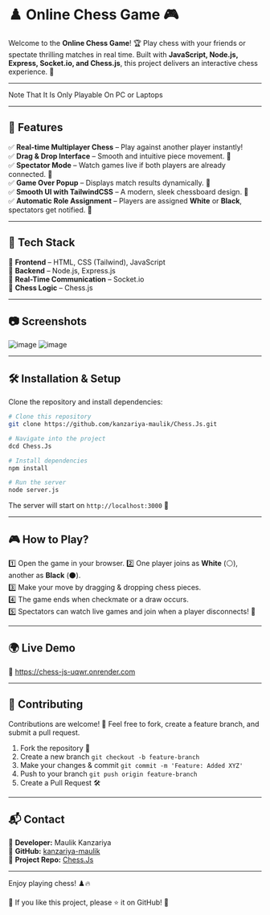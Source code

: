 # ♟️ Online Chess Game 🎮

Welcome to the **Online Chess Game**! 🏆 Play chess with your friends or spectate thrilling matches in real time. Built with **JavaScript, Node.js, Express, Socket.io, and Chess.js**, this project delivers an interactive chess experience. 🚀

---

Note That It Is Only Playable On PC or Laptops

---
## 🌟 Features

✅ **Real-time Multiplayer Chess** – Play against another player instantly!  
✅ **Drag & Drop Interface** – Smooth and intuitive piece movement. 🎯  
✅ **Spectator Mode** – Watch games live if both players are already connected. 👀  
✅ **Game Over Popup** – Displays match results dynamically. 🏁  
✅ **Smooth UI with TailwindCSS** – A modern, sleek chessboard design. 🎨  
✅ **Automatic Role Assignment** – Players are assigned **White** or **Black**, spectators get notified. 👥  

---

## 🚀 Tech Stack

🔹 **Frontend** – HTML, CSS (Tailwind), JavaScript  
🔹 **Backend** – Node.js, Express.js  
🔹 **Real-Time Communication** – Socket.io  
🔹 **Chess Logic** – Chess.js  

---

## 📷 Screenshots

![image](https://github.com/user-attachments/assets/f881faeb-16ed-407c-9998-ee03c23e6ef0)
![image](https://github.com/user-attachments/assets/083512c3-f615-43cd-a1f1-9e91a256ecae)


---

## 🛠️ Installation & Setup

Clone the repository and install dependencies:

```sh
# Clone this repository
git clone https://github.com/kanzariya-maulik/Chess.Js.git

# Navigate into the project
dcd Chess.Js

# Install dependencies
npm install

# Run the server
node server.js
```

The server will start on `http://localhost:3000` 🚀

---

## 🎮 How to Play?

1️⃣ Open the game in your browser.
2️⃣ One player joins as **White** (⚪), another as **Black** (⚫).  
3️⃣ Make your move by dragging & dropping chess pieces.  
4️⃣ The game ends when checkmate or a draw occurs.  
5️⃣ Spectators can watch live games and join when a player disconnects! 👀  

---

## 🌍 Live Demo

🔗 https://chess-js-uqwr.onrender.com

---

## 🤝 Contributing

Contributions are welcome! 🚀 Feel free to fork, create a feature branch, and submit a pull request.  

1. Fork the repository 🍴
2. Create a new branch `git checkout -b feature-branch`
3. Make your changes & commit `git commit -m 'Feature: Added XYZ'`
4. Push to your branch `git push origin feature-branch`
5. Create a Pull Request 🛠️

---

## 📬 Contact

🔹 **Developer:** Maulik Kanzariya  
🔹 **GitHub:** [kanzariya-maulik](https://github.com/kanzariya-maulik)  
🔹 **Project Repo:** [Chess.Js](https://github.com/kanzariya-maulik/Chess.Js)  

---

Enjoy playing chess! ♟️🔥

💖 If you like this project, please ⭐ it on GitHub! 🙌

